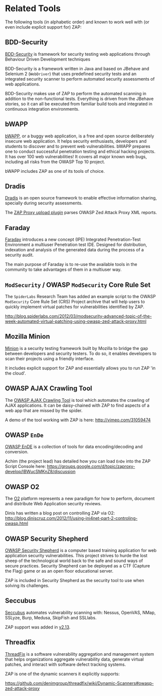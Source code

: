 # Related Tools

The following tools (in alphabetic order) and known to work well with (or even include explicit support for) ZAP:

## BDD-Security

[BDD-Security](http://www.continuumsecurity.net/bdd-intro.html) is framework for security testing web applications through Behaviour Driven Development techniques

BDD-Security is a framework written in Java and based on JBehave and Selenium 2 (`WebDriver`) that uses predefined security tests and an integrated security scanner to perform automated security assessments of web applications.

BDD-Security makes use of ZAP to perform the automated scanning in addition to the non-functional tests. Everything is driven from the JBehave stories, so it can all be executed from familiar build tools and integrated in continuous integration environments.

## bWAPP

[bWAPP](http://www.mmeit.be/bwapp/index.htm), or a buggy web application, is a free and open source deliberately insecure web application.
It helps security enthusiasts, developers and students to discover and to prevent web vulnerabilities.
bWAPP prepares one to conduct successful penetration testing and ethical hacking projects.
It has over 100 web vulnerabilities! It covers all major known web bugs, including all risks from the OWASP Top 10 project.

bWAPP includes ZAP as one of its tools of choice.

## Dradis

[Dradis](http://dradisframework.org/) is an open source framework to enable effective information sharing, specially during security assessments.

The [ZAP Proxy upload plugin](https://github.com/dradis/dradisframework/commit/7d7257d53bf9d9283fba00bca139086dccadd4c4) parses OWASP Zed Attack Proxy XML reports.

## Faraday

[Faraday](http://www.faradaysec.com/) introduces a new concept (IPE) Integrated Penetration-Test Environment a multiuser Penetration test IDE. Designed for distribution, indexation and analysis of the generated data during the process of a security audit.

The main purpose of Faraday is to re-use the available tools in the community to take advantages of them in a multiuser way.

## `ModSecurity` / OWASP `ModSecurity` Core Rule Set

The `SpiderLabs` Research Team has added an example script to the OWASP `ModSecurity` Core Rule Set (CRS) Project archive that will help users to quickly implement virtual patches for vulnerabilities identified by ZAP.

http://blog.spiderlabs.com/2012/03/modsecurity-advanced-topic-of-the-week-automated-virtual-patching-using-owasp-zed-attack-proxy.html

## Mozilla Minion

[Minion](https://wiki.mozilla.org/Security/Projects/Minion) is a security testing framework built by Mozilla to bridge the gap between developers and security testers. To do so, it enables developers to scan their projects using a friendly interface.

It includes explicit support for ZAP and essentially allows you to run ZAP 'in the cloud'.

## OWASP AJAX Crawling Tool

The [OWASP AJAX Crawling Tool](https://www.owasp.org/index.php/OWASP_AJAX_Crawling_Tool) is tool which automates the crawling of AJAX applications. It can be daisy-chained with ZAP to find aspects of a web app that are missed by the spider.

A demo of the tool working with ZAP is here: http://vimeo.com/31059474

## OWASP `EnDe`
[OWASP EnDE](https://www.owasp.org/index.php/Category:OWASP_EnDe) is a collection of tools for data encoding/decoding and conversion.

Achim (the project lead) has detailed how you can load `EnDe` into the ZAP Script Console here: https://groups.google.com/d/topic/zaproxy-develop/IBWucSMKnZ8/discussion

## OWASP O2

The [O2](https://www.owasp.org/index.php/OWASP_O2_Platform) platform represents a new paradigm for how to perform, document and distribute Web Application security reviews.

Dinis has written a blog post on controlling ZAP via O2: http://blog.diniscruz.com/2012/11/using-jni4net-part-2-controling-owasp.html

## OWASP Security Shepherd
[OWASP Security Shepherd](https://www.owasp.org/index.php/OWASP_Security_Shepherd)  is a computer based training application for web application security vulnerabilities. This project strives to hurde the lost sheep of the technological world back to the safe and sound ways of secure practices. Security Shepherd can be deployed as a CTF (Capture the Flag) game or as an open floor educational server.

ZAP is included in Security Shepherd as the security tool to use when solving its challenges.

## Seccubus

[Seccubus](https://www.seccubus.com/) automates vulnerability scanning with: Nessus, OpenVAS, NMap, SSLyze, Burp, Medusa, SkipFish and SSLlabs.

ZAP support was added in [v2.13](https://www.seccubus.com/2015/01/20/OWASP-ZAP-release/).

## Threadfix

[ThreadFix](http://www.threadfix.org/) is a software vulnerability aggregation and management system that helps organizations aggregate vulnerability data, generate virtual patches, and interact with software defect tracking systems.

ZAP is one of the dynamic scanners it explicitly supports:

https://github.com/denimgroup/threadfix/wiki/Dynamic-Scanners#owasp-zed-attack-proxy